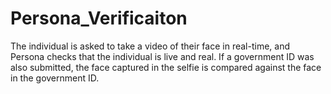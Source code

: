 # Persona_Verificaiton
The individual is asked to take a video of their face in real-time, and Persona checks that the individual is live and real. If a government ID was also submitted, the face captured in the selfie is compared against the face in the government ID.

